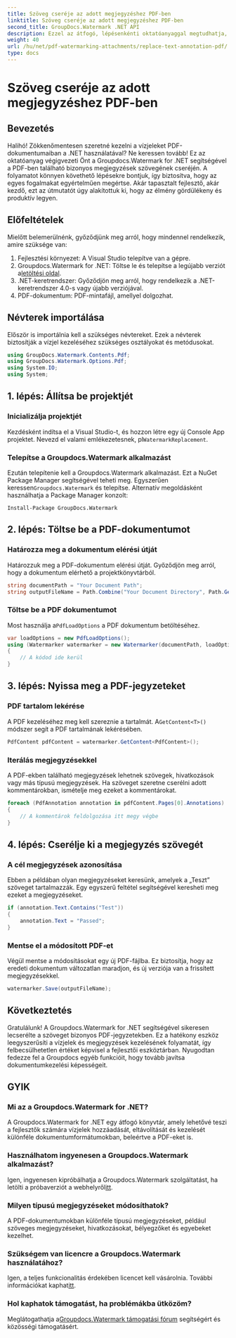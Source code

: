```yaml
---
title: Szöveg cseréje az adott megjegyzéshez PDF-ben
linktitle: Szöveg cseréje az adott megjegyzéshez PDF-ben
second_title: GroupDocs.Watermark .NET API
description: Ezzel az átfogó, lépésenkénti oktatóanyaggal megtudhatja, hogyan cserélhet le szöveget adott PDF-jegyzetekben a Groupdocs.Watermark for .NET segítségével.
weight: 40
url: /hu/net/pdf-watermarking-attachments/replace-text-annotation-pdf/
type: docs
---
```

# Szöveg cseréje az adott megjegyzéshez PDF-ben

## Bevezetés
Halihó! Zökkenőmentesen szeretné kezelni a vízjeleket PDF-dokumentumaiban a .NET használatával? Ne keressen tovább! Ez az oktatóanyag végigvezeti Önt a Groupdocs.Watermark for .NET segítségével a PDF-ben található bizonyos megjegyzések szövegének cseréjén. A folyamatot könnyen követhető lépésekre bontjuk, így biztosítva, hogy az egyes fogalmakat egyértelműen megértse. Akár tapasztalt fejlesztő, akár kezdő, ezt az útmutatót úgy alakítottuk ki, hogy az élmény gördülékeny és produktív legyen.
## Előfeltételek
Mielőtt belemerülnénk, győződjünk meg arról, hogy mindennel rendelkezik, amire szüksége van:
1. Fejlesztési környezet: A Visual Studio telepítve van a gépre.
2.  Groupdocs.Watermark for .NET: Töltse le és telepítse a legújabb verziót a[letöltési oldal](https://releases.groupdocs.com/Watermark/net/).
3. .NET-keretrendszer: Győződjön meg arról, hogy rendelkezik a .NET-keretrendszer 4.0-s vagy újabb verziójával.
4. PDF-dokumentum: PDF-mintafájl, amellyel dolgozhat.
## Névterek importálása
Először is importálnia kell a szükséges névtereket. Ezek a névterek biztosítják a vízjel kezeléséhez szükséges osztályokat és metódusokat.
```csharp
using GroupDocs.Watermark.Contents.Pdf;
using GroupDocs.Watermark.Options.Pdf;
using System.IO;
using System;
```
## 1. lépés: Állítsa be projektjét
### Inicializálja projektjét
Kezdésként indítsa el a Visual Studio-t, és hozzon létre egy új Console App projektet. Nevezd el valami emlékezetesnek, pl`WatermarkReplacement`.
### Telepítse a Groupdocs.Watermark alkalmazást
 Ezután telepítenie kell a Groupdocs.Watermark alkalmazást. Ezt a NuGet Package Manager segítségével teheti meg. Egyszerűen keressen`Groupdocs.Watermark` és telepítse. Alternatív megoldásként használhatja a Package Manager konzolt:
```shell
Install-Package GroupDocs.Watermark
```
## 2. lépés: Töltse be a PDF-dokumentumot
### Határozza meg a dokumentum elérési útját
Határozzuk meg a PDF-dokumentum elérési útját. Győződjön meg arról, hogy a dokumentum elérhető a projektkönyvtárból.
```csharp
string documentPath = "Your Document Path";
string outputFileName = Path.Combine("Your Document Directory", Path.GetFileName(documentPath));
```
### Töltse be a PDF dokumentumot
 Most használja a`PdfLoadOptions` a PDF dokumentum betöltéséhez.
```csharp
var loadOptions = new PdfLoadOptions();
using (Watermarker watermarker = new Watermarker(documentPath, loadOptions))
{
    // A kódod ide kerül
}
```
## 3. lépés: Nyissa meg a PDF-jegyzeteket
### PDF tartalom lekérése
 A PDF kezeléséhez meg kell szereznie a tartalmát. A`GetContent<T>()` módszer segít a PDF tartalmának lekérésében.
```csharp
PdfContent pdfContent = watermarker.GetContent<PdfContent>();
```
### Iterálás megjegyzésekkel
A PDF-ekben található megjegyzések lehetnek szövegek, hivatkozások vagy más típusú megjegyzések. Ha szöveget szeretne cserélni adott kommentárokban, ismételje meg ezeket a kommentárokat.
```csharp
foreach (PdfAnnotation annotation in pdfContent.Pages[0].Annotations)
{
    // A kommentárok feldolgozása itt megy végbe
}
```
## 4. lépés: Cserélje ki a megjegyzés szövegét
### A cél megjegyzések azonosítása
Ebben a példában olyan megjegyzéseket keresünk, amelyek a „Teszt” szöveget tartalmazzák. Egy egyszerű feltétel segítségével keresheti meg ezeket a megjegyzéseket.
```csharp
if (annotation.Text.Contains("Test"))
{
    annotation.Text = "Passed";
}
```
### Mentse el a módosított PDF-et
Végül mentse a módosításokat egy új PDF-fájlba. Ez biztosítja, hogy az eredeti dokumentum változatlan maradjon, és új verziója van a frissített megjegyzésekkel.
```csharp
watermarker.Save(outputFileName);
```

## Következtetés
Gratulálunk! A Groupdocs.Watermark for .NET segítségével sikeresen lecserélte a szöveget bizonyos PDF-jegyzetekben. Ez a hatékony eszköz leegyszerűsíti a vízjelek és megjegyzések kezelésének folyamatát, így felbecsülhetetlen értéket képvisel a fejlesztői eszköztárban. Nyugodtan fedezze fel a Groupdocs egyéb funkcióit, hogy tovább javítsa dokumentumkezelési képességeit.
## GYIK
### Mi az a Groupdocs.Watermark for .NET?
A Groupdocs.Watermark for .NET egy átfogó könyvtár, amely lehetővé teszi a fejlesztők számára vízjelek hozzáadását, eltávolítását és kezelését különféle dokumentumformátumokban, beleértve a PDF-eket is.
### Használhatom ingyenesen a Groupdocs.Watermark alkalmazást?
 Igen, ingyenesen kipróbálhatja a Groupdocs.Watermark szolgáltatást, ha letölti a próbaverziót a webhelyről[itt](https://releases.groupdocs.com/).
### Milyen típusú megjegyzéseket módosíthatok?
A PDF-dokumentumokban különféle típusú megjegyzéseket, például szöveges megjegyzéseket, hivatkozásokat, bélyegzőket és egyebeket kezelhet.
### Szükségem van licencre a Groupdocs.Watermark használatához?
 Igen, a teljes funkcionalitás érdekében licencet kell vásárolnia. További információkat kaphat[itt](https://purchase.groupdocs.com/buy).
### Hol kaphatok támogatást, ha problémákba ütközöm?
 Meglátogathatja a[Groupdocs.Watermark támogatási fórum](https://forum.groupdocs.com/c/watermark/19) segítségért és közösségi támogatásért.